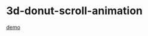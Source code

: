 # 3d-donut-scroll-animation

[demo](https://valerianlukashyk.github.io/3d-donut-scroll-animation/dist)
